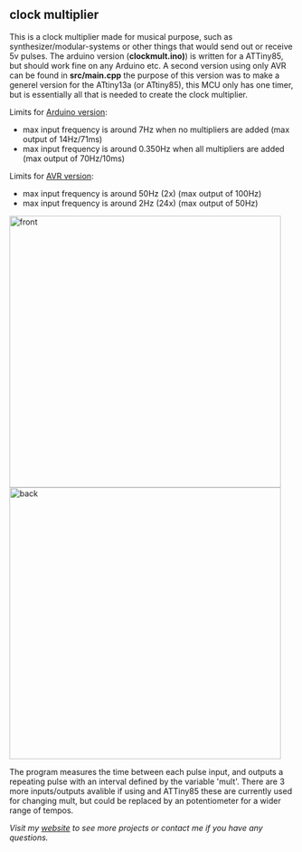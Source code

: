 ## clock multiplier
This is a clock multiplier made for musical purpose, such as synthesizer/modular-systems or other things that would send out or receive 5v pulses. The arduino version (__clockmult.ino)__) is written for a ATTiny85, but should work fine on any Arduino etc.
A second version using only AVR can be found in __src/main.cpp__ the purpose of this version was to make a generel version for the ATtiny13a (or ATtiny85), this MCU only has one timer, but is essentially all that is needed to create the clock multiplier.

Limits for [Arduino version](clockmult.ino):
- max input frequency is around 7Hz when no multipliers are added (max output of 14Hz/71ms)<br />
- max input frequency is around 0.350Hz when all multipliers are added (max output of 70Hz/10ms)<br />

Limits for [AVR version](src/main.cpp):
- max input frequency is around 50Hz (2x) (max output of 100Hz)<br />
- max input frequency is around 2Hz (24x) (max output of 50Hz)<br />

<img src="https://www.simonjuhl.net/wp-content/uploads/2020/03/IMG_0597-768x432.jpg" alt="front" width="480px">
<img src="https://www.simonjuhl.net/wp-content/uploads/2020/03/IMG_0602-1024x576.jpg" alt="back" width="480px">

The program measures the time between each pulse input, and outputs a repeating pulse with an interval defined by the variable 'mult'. There are 3 more inputs/outputs avalible if using and ATTiny85 these are currently used for changing mult, but could be replaced by an potentiometer for a wider range of tempos.

*Visit my [website](https://www.simonjuhl.net/) to see more projects or contact me if you have any questions.*
